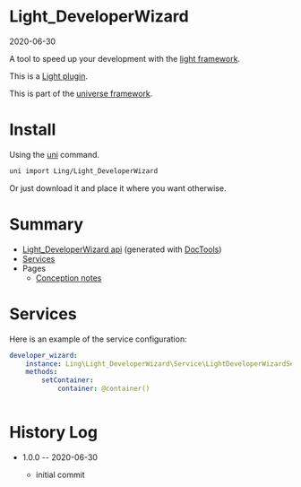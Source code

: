 Light_DeveloperWizard
===========
2020-06-30



A tool to speed up your development with the [light framework](https://github.com/lingtalfi/Light).


This is a [Light plugin](https://github.com/lingtalfi/Light/blob/master/doc/pages/plugin.md).

This is part of the [universe framework](https://github.com/karayabin/universe-snapshot).


Install
==========
Using the [uni](https://github.com/lingtalfi/universe-naive-importer) command.
```bash
uni import Ling/Light_DeveloperWizard
```

Or just download it and place it where you want otherwise.






Summary
===========
- [Light_DeveloperWizard api](https://github.com/lingtalfi/Light_DeveloperWizard/blob/master/doc/api/Ling/Light_DeveloperWizard.md) (generated with [DocTools](https://github.com/lingtalfi/DocTools))
- [Services](#services)
- Pages
    - [Conception notes](https://github.com/lingtalfi/Light_DeveloperWizard/blob/master/doc/pages/conception-notes.md)






Services
=========


Here is an example of the service configuration:

```yaml
developer_wizard:
    instance: Ling\Light_DeveloperWizard\Service\LightDeveloperWizardService
    methods:
        setContainer:
            container: @container()



```



History Log
=============

- 1.0.0 -- 2020-06-30

    - initial commit